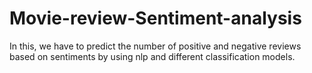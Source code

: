 # Movie-review-Sentiment-analysis
In this, we have to predict the number of positive and negative reviews based on sentiments by using nlp and different classification models.
